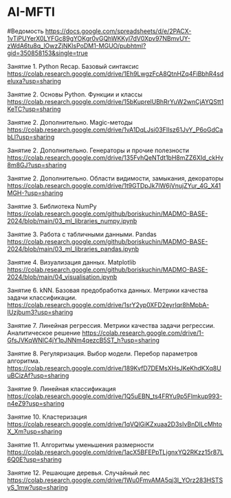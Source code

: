 # AI-MFTI
#Ведомость
https://docs.google.com/spreadsheets/d/e/2PACX-1vTiPUYerX0LYFGc89gYOKgr0vGQhWKKyl7dV0Xpv97NBmvUY-zWdA6tu8q_lOwzZjNKlsPoDM1-MGUO/pubhtml?gid=350858153&single=true

Занятие 1. Python Recap. Базовый синтаксис 
https://colab.research.google.com/drive/1Eh9LwgzFcA8QtnHZq4FiBbhR4sdeluxa?usp=sharing

Занятие 2. Основы Python. Функции и классы 
https://colab.research.google.com/drive/15bKuprelUBhRrYuW2wnCjAYQStt1KeTC?usp=sharing

Занятие 2. Дополнительно. Magic-методы 
https://colab.research.google.com/drive/1vA1DqLJsi03FIIsz61JvY_P6oGdCabLl?usp=sharing

Занятие 2. Дополнительно. Генераторы и прочие полезности
https://colab.research.google.com/drive/135FvhQeNTdt1bH8mZZ6XId_ckHy8m8GJ?usp=sharing

Занятие 2. Дополнительно. Области видимости, замыкания, декораторы
https://colab.research.google.com/drive/1t9GTDpJk7lW6jVnujZYur_4G_X41MGH-?usp=sharing

Занятие 3. Библиотека NumPy
https://colab.research.google.com/github/boriskuchin/MADMO-BASE-2024/blob/main/03_ml_libraries_numpy.ipynb

Занятие 3. Работа с табличными данными. Pandas
https://colab.research.google.com/github/boriskuchin/MADMO-BASE-2024/blob/main/03_ml_libraries_pandas.ipynb

Занятие 4. Визуализация данных. Matplotlib
https://colab.research.google.com/github/boriskuchin/MADMO-BASE-2024/blob/main/04_visualisation.ipynb

Занятие 6. kNN. Базовая предобработка данных. Метрики качества задачи классификации. 
https://colab.research.google.com/drive/1srY2yp0XFD2eyrIqr8hMpbA-IUzjbum3?usp=sharing

Занятие 7. Линейная регрессия. Метрики качества задачи регрессии. Аналитическое решение
https://colab.research.google.com/drive/1-GfsJVKqWNlC4jY1pJNNm4qezcB5ST_h?usp=sharing

Занятие 8. Регуляризация. Выбор модели. Перебор параметров алгоритма.
https://colab.research.google.com/drive/189KvfD7DEMsXHsJKeKhdKXq8UuBCizAf?usp=sharing

Занятие 9. Линейная классификация
https://colab.research.google.com/drive/1Q5uEBN_ts4FRYu9p5Flmkup993-n4eZ9?usp=sharing

Занятие 10. Кластеризация
https://colab.research.google.com/drive/1qVQlGiKZxuaa2D3sIvBnDILcMhtoX_Xm?usp=sharing

Занятие 11. Алгоритмы уменьшения размерности
https://colab.research.google.com/drive/1acX5BFEPpTLjgnxYQ2RKzz15r87L6Q0E?usp=sharing

Занятие 12. Решающие деревья. Случайный лес
https://colab.research.google.com/drive/1Wu0FmvAMA5qj3I_YOrz283HSTSyS_1mw?usp=sharing

